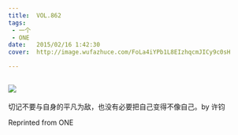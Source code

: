 ```yaml
---
title:	VOL.862
tags:
 - 一个
 - ONE
date:	2015/02/16 1:42:30
cover:	http://image.wufazhuce.com/FoLa4iYPb1L8EIzhqcmJICy9c0sH

---
```

![](http://image.wufazhuce.com/FoLa4iYPb1L8EIzhqcmJICy9c0sH)
---

切记不要与自身的平凡为敌，也没有必要把自己变得不像自己。by 许钧
 
Reprinted from ONE
